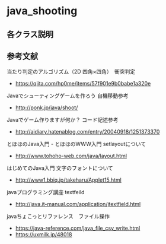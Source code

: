 # java_shooting

## 各クラス説明

## 参考文献
当たり判定のアルゴリズム（2D 四角×四角）　衝突判定
- https://qiita.com/hp0me/items/57f901e9b0babe1a320e

Javaでシューティングゲームを作ろう   自機移動参考
- http://ponk.jp/java/shoot/

Javaでゲーム作りますが何か？ コード記述参考
- http://aidiary.hatenablog.com/entry/20040918/1251373370

とほほのJava入門 - とほほのWWW入門 setlayoutについて
- http://www.tohoho-web.com/java/layout.html

はじめてのJava入門 文字のフォントについて
- http://www1.bbiq.jp/takeharu/Applet15.html

javaプログラミング講座 textfeild
- http://java.it-manual.com/application/jtextfield.html

javaちょこっとリファレンス　ファイル操作
- https://java-reference.com/java_file_csv_write.html
- https://uxmilk.jp/48018